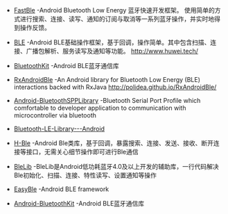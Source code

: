 - [FastBle](https://github.com/Jasonchenlijian/FastBle) -Android Bluetooth Low Energy 蓝牙快速开发框架。 使用简单的方式进行搜索、连接、读写、通知的订阅与取消等一系列蓝牙操作，并实时地得到操作反馈。

- [BLE](https://github.com/xiaoyaoyou1212/BLE) -Android BLE基础操作框架，基于回调，操作简单。其中包含扫描、连接、广播包解析、服务读写及通知等功能。 http://www.huwei.tech/

- [BluetoothKit](https://github.com/dingjikerbo/BluetoothKit) -Android BLE蓝牙通信库

- [RxAndroidBle](https://github.com/Polidea/RxAndroidBle) -An Android library for Bluetooth Low Energy (BLE) interactions backed with RxJava http://polidea.github.io/RxAndroidBle/

- [Android-BluetoothSPPLibrary](https://github.com/akexorcist/Android-BluetoothSPPLibrary) -Bluetooth Serial Port Profile which comfortable to developer application to communication with microcontroller via bluetooth

- [Bluetooth-LE-Library---Android](https://github.com/alt236/Bluetooth-LE-Library---Android)

- [H-Ble](https://github.com/hansionit/H-Ble) -Android Ble类库，基于回调，暴露搜索、连接、发送、接收、断开连接等接口，无需关心细节操作即可进行Ble通信

- [BleLib](https://github.com/junkchen/BleLib) -BleLib是Android低功耗蓝牙4.0及以上开发的辅助库，一行代码解决Ble初始化、扫描、连接、特性读写、设置通知等操作

- [EasyBle](https://github.com/Ficat/EasyBle) -Android BLE framework

- [Android-BluetoothKit](https://github.com/dingjikerbo/Android-BluetoothKit) -Android BLE蓝牙通信库
